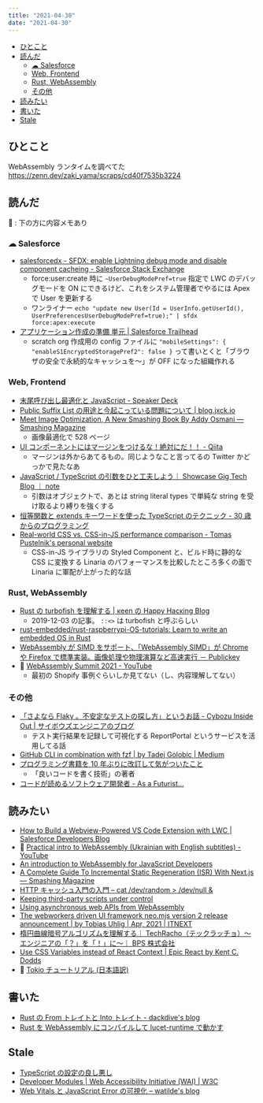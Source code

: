 ```yaml
---
title: "2021-04-30"
date: "2021-04-30"
---
```


<!-- TOC -->

- [ひとこと](#ひとこと)
- [読んだ](#読んだ)
  - [☁︎ Salesforce](#☁︎-salesforce)
  - [Web, Frontend](#web-frontend)
  - [Rust, WebAssembly](#rust-webassembly)
  - [その他](#その他)
- [読みたい](#読みたい)
- [書いた](#書いた)
- [Stale](#stale)

<!-- /TOC -->

## ひとこと

WebAssembly ランタイムを調べてた
https://zenn.dev/zaki_yama/scraps/cd40f7535b3224

## 読んだ

📝 : 下の方に内容メモあり

### ☁︎ Salesforce

- [salesforcedx - SFDX: enable Lightning debug mode and disable component cacheing - Salesforce Stack Exchange](https://salesforce.stackexchange.com/questions/201297/sfdx-enable-lightning-debug-mode-and-disable-component-cacheing)
  - force:user:create 時に `~UserDebugModePref=true` 指定で LWC のデバッグモードを ON にできるけど、これをシステム管理者でやるには Apex で User を更新する
  - ワンライナー `echo "update new User(Id = UserInfo.getUserId(), UserPreferencesUserDebugModePref=true);" | sfdx force:apex:execute`
- [アプリケーション作成の準備 単元 | Salesforce Trailhead](https://trailhead.salesforce.com/ja/content/learn/modules/sfdx_app_dev/sfdx_app_dev_create_app)
  - scratch org 作成用の config ファイルに `"mobileSettings": { "enableS1EncryptedStoragePref2": false }` って書いとくと「ブラウザの安全で永続的なキャッシュを〜」が OFF になった組織作れる

### Web, Frontend

- [末尾呼び出し最適化と JavaScript - Speaker Deck](https://speakerdeck.com/kota_yata/mo-wei-hu-bichu-sizui-shi-hua-tojavascript)
- [Public Suffix List の用途と今起こっている問題について | blog.jxck.io](https://blog.jxck.io/entries/2021-04-21/public-suffix-list.html)
- [Meet Image Optimization, A New Smashing Book By Addy Osmani — Smashing Magazine](https://www.smashingmagazine.com/2021/04/image-optimization-pre-release/)
  - 画像最適化で 528 ページ
- [UI コンポーネントにはマージンをつけるな！絶対にだ！！ - Qiita](https://qiita.com/otsukayuhi/items/d88b5158745f700be534)
  - マージンは外からあてるもの。同じようなこと言ってるの Twitter かどっかで見たなあ
- [JavaScript / TypeScript の引数をひと工夫しよう｜ Showcase Gig Tech Blog ｜ note](https://note.com/scg_tech/n/n4a4d074042d7)
  - 引数はオブジェクトで、あとは string literal types で単純な string を受け取るより縛りを強くする
- [恒等関数と extends キーワードを使った TypeScript のテクニック - 30 歳からのプログラミング](https://numb86-tech.hatenablog.com/entry/2021/04/02/233540)
- [Real-world CSS vs. CSS-in-JS performance comparison - Tomas Pustelnik's personal website](https://pustelto.com/blog/css-vs-css-in-js-perf/)
  - CSS-in-JS ライブラリの Styled Component と、ビルド時に静的な CSS に変換する Linaria のパフォーマンスを比較したところ多くの面で Linaria に軍配が上がった的な話

### Rust, WebAssembly

- [Rust の turbofish を理解する | κeen の Happy Hacκing Blog](https://keens.github.io/blog/2019/12/03/rustnoturbofishworikaisuru/)
  - 2019-12-03 の記事。 `::<>` は turbofish と呼ぶらしい
- [rust-embedded/rust-raspberrypi-OS-tutorials: Learn to write an embedded OS in Rust](https://github.com/rust-embedded/rust-raspberrypi-OS-tutorials)
- [WebAssembly が SIMD をサポート、「WebAssembly SIMD」が Chrome や Firefox で標準実装。画像処理や物理演算など高速実行 － Publickey](https://www.publickey1.jp/blog/21/webassemblysimdwebassemlby_simdchromefirefox.html)
- 🎥 [WebAssembly Summit 2021 - YouTube](https://www.youtube.com/watch?v=-4zNzxqUBsk)
  - 最初の Shopify 事例ぐらいしか見てない（し、内容理解してない）

### その他

- [「さよなら Flaky 。不安定なテストの探し方」というお話 - Cybozu Inside Out | サイボウズエンジニアのブログ](https://blog.cybozu.io/entry/2021/04/27/080000)
  - テスト実行結果を記録して可視化する ReportPortal というサービスを活用してる話
- [GitHub CLI in combination with fzf | by Tadej Golobic | Medium](https://golobitch.medium.com/so-lets-talk-about-github-cli-5155f299d88c)
- [プログラミング書籍を 10 年ぶりに改訂して気がついたこと](https://zenn.dev/agata/articles/a02f8c3b71e48f)
  - 「良いコードを書く技術」の著者
- [コードが読めるソフトウェア開発者 - As a Futurist...](https://blog.riywo.com/2021/04/software-engineer-who-reads-code/)

## 読みたい

- [How to Build a Webview-Powered VS Code Extension with LWC | Salesforce Developers Blog](https://developer.salesforce.com/blogs/2021/04/how-to-build-a-webview-powered-vs-code-extension-with-lightning-web-components.html)
- 🎥 [Practical intro to WebAssembly (Ukrainian with English subtitles) - YouTube](https://www.youtube.com/watch?v=Es7Ab2VH_Vg)
- [An introduction to WebAssembly for JavaScript Developers](https://pascalpares.appspot.ovh/webassembly-for-javascript-developers/)
- [A Complete Guide To Incremental Static Regeneration (ISR) With Next.js — Smashing Magazine](https://www.smashingmagazine.com/2021/04/incremental-static-regeneration-nextjs/)
- [HTTP キャッシュ入門の入門 – cat /dev/random > /dev/null &](http://blog.xcir.net/?p=2806)
- [Keeping third-party scripts under control](https://web.dev/controlling-third-party-scripts/)
- [Using asynchronous web APIs from WebAssembly](https://web.dev/asyncify/)
- [The webworkers driven UI framework neo.mjs version 2 release announcement | by Tobias Uhlig | Apr, 2021 | ITNEXT](https://itnext.io/the-webworkers-driven-ui-framework-neo-mjs-version-2-release-announcement-b91b476d6f16)
- [楕円曲線暗号アルゴリズムを理解する｜ TechRacho（テックラッチョ）〜エンジニアの「？」を「！」に〜｜ BPS 株式会社](https://techracho.bpsinc.jp/yoshi/2019_08_16/79280)
- [Use CSS Variables instead of React Context | Epic React by Kent C. Dodds](https://epicreact.dev/css-variables/)
- 📕 [Tokio チュートリアル (日本語訳)](https://zenn.dev/magurotuna/books/tokio-tutorial-ja)

## 書いた

- [Rust の From トレイトと Into トレイト - dackdive's blog](https://dackdive.hateblo.jp/entry/2021/04/30/100000)
- [Rust を WebAssembly にコンパイルして lucet-runtime で動かす](https://zenn.dev/zaki_yama/articles/rust-wasm-lucet-runtime)

## Stale

- [TypeScript の設定の良し悪し](https://gist.github.com/azu/56a0411d69e2fc333d545bfe57933d07)
- [Developer Modules | Web Accessibility Initiative (WAI) | W3C](https://www.w3.org/WAI/curricula/developer-modules/)
- [Web Vitals と JavaScript Error の可視化 – watilde's blog](https://blog.watilde.com/2021/02/15/visualize-web-vitals-and-javascript-error/)

<!-- ## 読んだ記事のメモ -->
